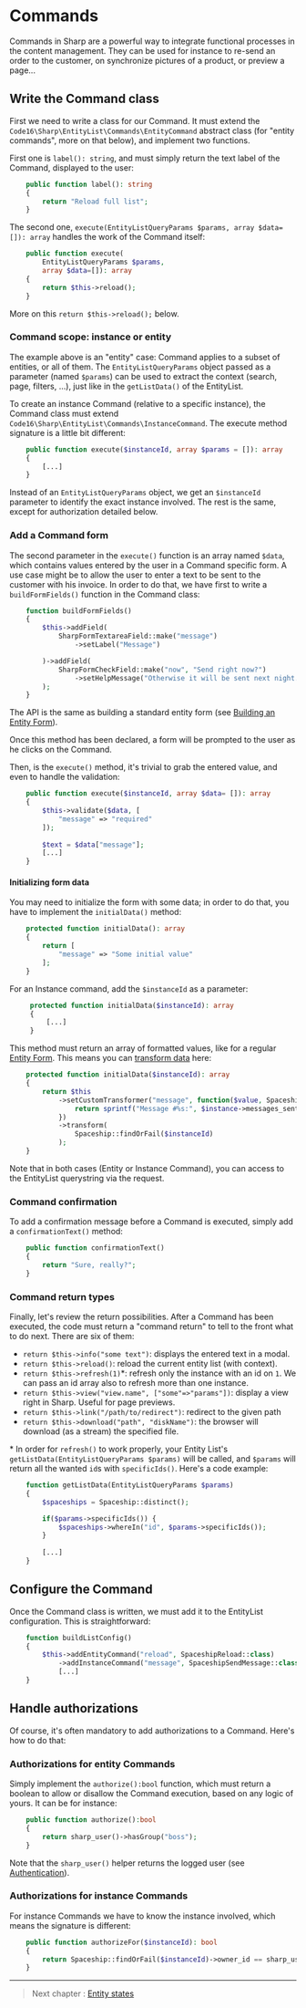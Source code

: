 # Commands

Commands in Sharp are a powerful way to integrate functional processes in the content management. They can be used for instance to re-send an order to the customer, on synchronize pictures of a product, or preview a page...

## Write the Command class

First we need to write a class for our Command. It must extend the `Code16\Sharp\EntityList\Commands\EntityCommand` abstract class (for "entity commands", more on that below), and implement two functions. 

First one is `label(): string`, and must simply return the text label of the Command, displayed to the user:

```php
    public function label(): string
    {
        return "Reload full list";
    }
```

The second one, `execute(EntityListQueryParams $params, array $data=[]): array` handles the work of the Command itself:

```php
    public function execute(
        EntityListQueryParams $params, 
        array $data=[]): array
    {
        return $this->reload();
    }
```

More on this `return $this->reload();` below.


### Command scope: instance or entity

The example above is an "entity" case: Command applies to a subset of entities, or all of them. The `EntityListQueryParams` object passed as a parameter (named `$params`) can be used to extract the context (search, page, filters, ...), just like in the `getListData()` of the EntityList.

To create an instance Command (relative to a specific instance), the Command class must extend `Code16\Sharp\EntityList\Commands\InstanceCommand`. The execute method signature is a little bit different:

```php
    public function execute($instanceId, array $params = []): array
    {
        [...]
    }
```

Instead of an `EntityListQueryParams` object, we get an `$instanceId` parameter to identify the exact instance involved. The rest is the same, except for authorization detailed below.


### Add a Command form

The second parameter in the `execute()` function is an array named `$data`, which contains values entered by the user in a Command specific form. A use case might be to allow the user to enter a text to be sent to the customer with his invoice. In order to do that, we have first to write a `buildFormFields()` function in the Command class:

```php
    function buildFormFields()
    {
        $this->addField(
            SharpFormTextareaField::make("message")
                ->setLabel("Message")

        )->addField(
            SharpFormCheckField::make("now", "Send right now?")
                ->setHelpMessage("Otherwise it will be sent next night.")
        );
    }
```

The API is the same as building a standard entity form (see [Building an Entity Form](building-entity-form.md)).

Once this method has been declared, a form will be prompted to the user as he clicks on the Command.

Then, is the `execute()` method, it's trivial to grab the entered value, and even to handle the validation:

```php
    public function execute($instanceId, array $data= []): array
    {
        $this->validate($data, [
            "message" => "required"
        ]);
        
        $text = $data["message"];
        [...]
    }
```

#### Initializing form data

You may need to initialize the form with some data; in order to do that, you have to implement the `initialData()` method:

```php
    protected function initialData(): array
    {
        return [
            "message" => "Some initial value"
        ];
    }
```
    
For an Instance command, add the `$instanceId` as a parameter:

```php
     protected function initialData($instanceId): array
     {
         [...]
     }
 ```

This method must return an array of formatted values, like for a regular [Entity Form](building-entity-form.md). This means you can [transform data](how-to-transform-data.md) here:

```php
    protected function initialData($instanceId): array
    {
        return $this
            ->setCustomTransformer("message", function($value, Spaceship $instance) {
                return sprintf("Message #%s:", $instance->messages_sent_count);
            })
            ->transform(
                Spaceship::findOrFail($instanceId)
            );
    }
```

Note that in both cases (Entity or Instance Command), you can access to the EntityList querystring via the request. 

### Command confirmation

To add a confirmation message before a Command is executed, simply add a `confirmationText()` method:

```php
    public function confirmationText()
    {
        return "Sure, really?";
    }
```

### Command return types

Finally, let's review the return possibilities. After a Command has been executed, the code must return a "command return" to tell to the front what to do next. There are six of them:

- `return $this->info("some text")`: displays the entered text in a modal.
- `return $this->reload()`: reload the current entity list (with context).
- `return $this->refresh(1)`*: refresh only the instance with an id on `1`. We can pass an id array also to refresh more than one instance.
- `return $this->view("view.name", ["some"=>"params"])`: display a  view right in Sharp. Useful for page previews.
- `return $this->link("/path/to/redirect")`: redirect to the given path
- `return $this->download("path", "diskName")`: the browser will download (as a stream) the specified file.

\* In order for `refresh()` to work properly, your Entity List's  `getListData(EntityListQueryParams $params)` will be called, and `$params` will return all the wanted `id`s with `specificIds()`. Here's a code example:

```php
    function getListData(EntityListQueryParams $params)
    {
        $spaceships = Spaceship::distinct();

        if($params->specificIds()) {
            $spaceships->whereIn("id", $params->specificIds());
        }
        
        [...]
    }
```

## Configure the Command

Once the Command class is written, we must add it to the EntityList configuration. This is straightforward:

```php
    function buildListConfig()
    {
        $this->addEntityCommand("reload", SpaceshipReload::class)
            ->addInstanceCommand("message", SpaceshipSendMessage::class)
            [...]
    }
```



## Handle authorizations

Of course, it's often mandatory to add authorizations to a Command. Here's how to do that:


### Authorizations for entity Commands

Simply implement the `authorize():bool` function, which must return a boolean to allow or disallow the Command execution, based on any logic of yours. It can be for instance:

```php
    public function authorize():bool
    {
        return sharp_user()->hasGroup("boss");
    }
```

Note that the `sharp_user()` helper returns the logged user (see [Authentication](authentication.md)).


### Authorizations for instance Commands

For instance Commands we have to know the instance involved, which means the signature is different:

```php
    public function authorizeFor($instanceId): bool
    {
        return Spaceship::findOrFail($instanceId)->owner_id == sharp_user()->id;
    }
```

---

> Next chapter : [Entity states](entity-states.md)